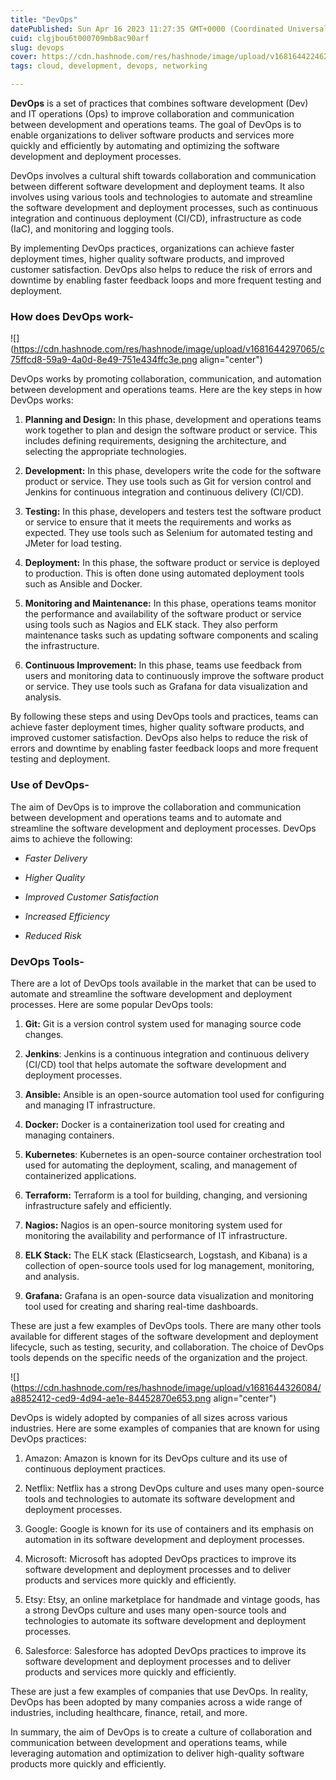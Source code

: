 ```yaml
---
title: "DevOps"
datePublished: Sun Apr 16 2023 11:27:35 GMT+0000 (Coordinated Universal Time)
cuid: clgjbou6t000709mb8ac90arf
slug: devops
cover: https://cdn.hashnode.com/res/hashnode/image/upload/v1681644224622/3ca9ca96-19b7-486a-9f0e-c3027b5cde14.jpeg
tags: cloud, development, devops, networking

---
```


**DevOps** is a set of practices that combines software development (Dev) and IT operations (Ops) to improve collaboration and communication between development and operations teams. The goal of DevOps is to enable organizations to deliver software products and services more quickly and efficiently by automating and optimizing the software development and deployment processes.

DevOps involves a cultural shift towards collaboration and communication between different software development and deployment teams. It also involves using various tools and technologies to automate and streamline the software development and deployment processes, such as continuous integration and continuous deployment (CI/CD), infrastructure as code (IaC), and monitoring and logging tools.

By implementing DevOps practices, organizations can achieve faster deployment times, higher quality software products, and improved customer satisfaction. DevOps also helps to reduce the risk of errors and downtime by enabling faster feedback loops and more frequent testing and deployment.

### **How does DevOps work-**

![](https://cdn.hashnode.com/res/hashnode/image/upload/v1681644297065/c75ffcd8-59a9-4a0d-8e49-751e434ffc3e.png align="center")

DevOps works by promoting collaboration, communication, and automation between development and operations teams. Here are the key steps in how DevOps works:

1. **Planning and Design:** In this phase, development and operations teams work together to plan and design the software product or service. This includes defining requirements, designing the architecture, and selecting the appropriate technologies.
    
2. **Development:** In this phase, developers write the code for the software product or service. They use tools such as Git for version control and Jenkins for continuous integration and continuous delivery (CI/CD).
    
3. **Testing:** In this phase, developers and testers test the software product or service to ensure that it meets the requirements and works as expected. They use tools such as Selenium for automated testing and JMeter for load testing.
    
4. **Deployment:** In this phase, the software product or service is deployed to production. This is often done using automated deployment tools such as Ansible and Docker.
    
5. **Monitoring and Maintenance:** In this phase, operations teams monitor the performance and availability of the software product or service using tools such as Nagios and ELK stack. They also perform maintenance tasks such as updating software components and scaling the infrastructure.
    
6. **Continuous Improvement:** In this phase, teams use feedback from users and monitoring data to continuously improve the software product or service. They use tools such as Grafana for data visualization and analysis.
    

By following these steps and using DevOps tools and practices, teams can achieve faster deployment times, higher quality software products, and improved customer satisfaction. DevOps also helps to reduce the risk of errors and downtime by enabling faster feedback loops and more frequent testing and deployment.

### **Use of DevOps-**

The aim of DevOps is to improve the collaboration and communication between development and operations teams and to automate and streamline the software development and deployment processes. DevOps aims to achieve the following:

* *Faster Delivery*
    
* *Higher Quality*
    
* *Improved Customer Satisfaction*
    
* *Increased Efficiency*
    
* *Reduced Risk*
    

### **DevOps Tools-**

There are a lot of DevOps tools available in the market that can be used to automate and streamline the software development and deployment processes. Here are some popular DevOps tools:

1. **Git:** Git is a version control system used for managing source code changes.
    
2. **Jenkins**: Jenkins is a continuous integration and continuous delivery (CI/CD) tool that helps automate the software development and deployment processes.
    
3. **Ansible:** Ansible is an open-source automation tool used for configuring and managing IT infrastructure.
    
4. **Docker:** Docker is a containerization tool used for creating and managing containers.
    
5. **Kubernetes**: Kubernetes is an open-source container orchestration tool used for automating the deployment, scaling, and management of containerized applications.
    
6. **Terraform:** Terraform is a tool for building, changing, and versioning infrastructure safely and efficiently.
    
7. **Nagios:** Nagios is an open-source monitoring system used for monitoring the availability and performance of IT infrastructure.
    
8. **ELK Stack:** The ELK stack (Elasticsearch, Logstash, and Kibana) is a collection of open-source tools used for log management, monitoring, and analysis.
    
9. **Grafana:** Grafana is an open-source data visualization and monitoring tool used for creating and sharing real-time dashboards.
    

These are just a few examples of DevOps tools. There are many other tools available for different stages of the software development and deployment lifecycle, such as testing, security, and collaboration. The choice of DevOps tools depends on the specific needs of the organization and the project.

![](https://cdn.hashnode.com/res/hashnode/image/upload/v1681644326084/a8852412-ced9-4d94-ae1e-84452870e653.png align="center")

DevOps is widely adopted by companies of all sizes across various industries. Here are some examples of companies that are known for using DevOps practices:

1. Amazon: Amazon is known for its DevOps culture and its use of continuous deployment practices.
    
2. Netflix: Netflix has a strong DevOps culture and uses many open-source tools and technologies to automate its software development and deployment processes.
    
3. Google: Google is known for its use of containers and its emphasis on automation in its software development and deployment processes.
    
4. Microsoft: Microsoft has adopted DevOps practices to improve its software development and deployment processes and to deliver products and services more quickly and efficiently.
    
5. Etsy: Etsy, an online marketplace for handmade and vintage goods, has a strong DevOps culture and uses many open-source tools and technologies to automate its software development and deployment processes.
    
6. Salesforce: Salesforce has adopted DevOps practices to improve its software development and deployment processes and to deliver products and services more quickly and efficiently.
    

These are just a few examples of companies that use DevOps. In reality, DevOps has been adopted by many companies across a wide range of industries, including healthcare, finance, retail, and more.

In summary, the aim of DevOps is to create a culture of collaboration and communication between development and operations teams, while leveraging automation and optimization to deliver high-quality software products more quickly and efficiently.